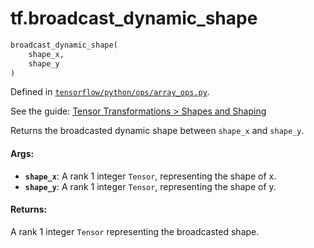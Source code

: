 <div itemscope itemtype="http://developers.google.com/ReferenceObject">
<meta itemprop="name" content="tf.broadcast_dynamic_shape" />
</div>

# tf.broadcast_dynamic_shape

``` python
broadcast_dynamic_shape(
    shape_x,
    shape_y
)
```



Defined in [`tensorflow/python/ops/array_ops.py`](https://www.tensorflow.org/code/tensorflow/python/ops/array_ops.py).

See the guide: [Tensor Transformations > Shapes and Shaping](../../../api_guides/python/array_ops.md#Shapes_and_Shaping)

Returns the broadcasted dynamic shape between `shape_x` and `shape_y`.

#### Args:

* <b>`shape_x`</b>: A rank 1 integer `Tensor`, representing the shape of x.
* <b>`shape_y`</b>: A rank 1 integer `Tensor`, representing the shape of y.


#### Returns:

  A rank 1 integer `Tensor` representing the broadcasted shape.